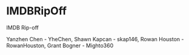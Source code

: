 # IMDBRipOff
IMDB Rip-off

Yanzhen Chen - YheChen,
Shawn Kapcan - skap146,
Rowan Houston - RowanHouston,
Grant Bogner - Mighto360
